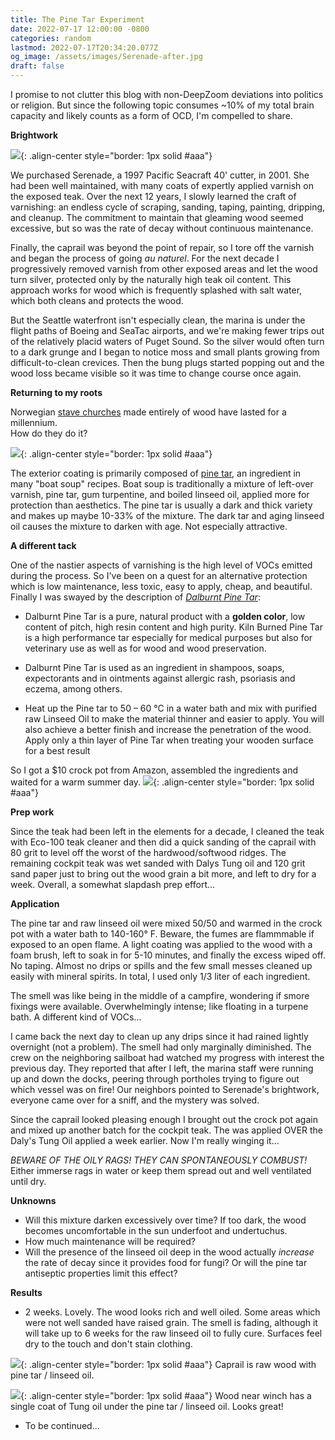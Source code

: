 ```yaml
---
title: The Pine Tar Experiment
date: 2022-07-17 12:00:00 -0800
categories: random
lastmod: 2022-07-17T20:34:20.077Z
og_image: /assets/images/Serenade-after.jpg
draft: false
---
```


I promise to not clutter this blog with non-DeepZoom deviations into politics or religion.
But since the following topic consumes ~10% of my total brain capacity and likely counts as a form of OCD, I'm compelled to share.
    
**Brightwork**

![](/assets/images/Serenade-after.jpg){: .align-center style="border: 1px solid #aaa"}

We purchased Serenade, a 1997 Pacific Seacraft 40' cutter, in 2001.  She had been well maintained, with many coats of expertly applied varnish on the exposed teak.
Over the next 12 years, I slowly learned the craft of varnishing: an endless cycle of scraping, sanding, taping, painting, dripping, and cleanup.
The commitment to maintain that gleaming wood seemed excessive, but so was the rate of decay without continuous maintenance.

Finally, the caprail was beyond the point of repair, so I tore off the varnish and began the process of going *au naturel*. For the 
next decade I progressively removed varnish from other exposed areas and let the wood turn silver, protected only by the naturally high teak oil content.  This approach works for wood which is
frequently splashed with salt water, which both cleans and protects the wood.  

But the Seattle waterfront isn't especially clean, the marina is under the flight paths of Boeing and SeaTac airports, and we're making fewer trips out of the relatively placid waters of Puget Sound.  So 
the silver would often turn to a dark grunge and I began to notice moss and small plants growing from difficult-to-clean crevices.
Then the bung plugs started popping out and the wood loss became visible so it was time to change course once again.

**Returning to my roots**

Norwegian [stave churches](https://en.wikipedia.org/wiki/Stave_church) made entirely of wood have lasted for a millennium.  
How do they do it?

![](/assets/images/urnes_stave_church.jpg){: .align-center style="border: 1px solid #aaa"}

The exterior coating is primarily composed of [pine tar](https://www.atlasobscura.com/articles/stave-church-tar-conservation), an ingredient in many "boat soup" recipes.  Boat soup is traditionally a mixture of left-over varnish, pine tar, gum turpentine, and boiled linseed oil,
applied more for protection than aesthetics.  The pine tar is usually a dark and thick variety and makes up maybe 10-33% of the mixture.  The dark tar and aging linseed oil causes the mixture to darken with age.  Not especially attractive.

**A different tack**

One of the nastier aspects of varnishing is the high level of VOCs emitted during the process.  So I've been on a quest for an alternative protection which is low maintenance, less toxic, easy to apply, cheap, and beautiful.  Finally I was swayed by the 
description of [*Dalburnt Pine Tar*](http://solventfreepaint.com/pine-tar.htm): 

  * Dalburnt Pine Tar is a pure, natural product with a **golden color**, low content of pitch, high resin content and high purity. Kiln Burned Pine Tar is a high performance tar especially for medical purposes but also for veterinary use as well as for wood and wood preservation.

  * Dalburnt Pine Tar is used as an ingredient in shampoos, soaps, expectorants and in ointments against allergic rash, psoriasis and eczema, among others.

  * Heat up the Pine tar to 50 – 60 °C in a water bath and mix with purified raw Linseed Oil to make the material thinner and easier to apply. You will also achieve a better finish and increase the penetration of the wood. Apply only a thin layer of Pine Tar when treating your wooden surface for a best result

So I got a $10 crock pot from Amazon, assembled the ingredients and waited for a warm summer day.
![](/assets/images/brightwork_tools.jpg){: .align-center style="border: 1px solid #aaa"}

**Prep work**

Since the teak had been left in the elements for a decade, I cleaned the teak with Eco-100 teak cleaner and then did a quick sanding of the caprail with 80 grit to level off the worst of the hardwood/softwood ridges. The
remaining cockpit teak was wet sanded with Dalys Tung oil and 120 grit sand paper just to bring out the wood grain a bit more, and left to dry for a week.  Overall, a somewhat slapdash prep effort...

**Application**

The pine tar and raw linseed oil were mixed 50/50 and warmed in the crock pot with a water bath to 140-160° F.  Beware, the fumes are flammmable if exposed to an open flame. A light coating was applied to the wood with a foam brush, left to soak in for 5-10 minutes, and finally the excess wiped off.  No taping. Almost no drips or spills and the few small messes
cleaned up easily with mineral spirits.  In total, I used only 1/3 liter of each ingredient.

The smell was like being in the middle of a campfire, wondering if smore fixings were available.  Overwhelmingly intense; like floating in a turpene bath.  A different kind of VOCs...

I came back the next day to clean up any drips since it had rained lightly overnight (not a problem).  The smell had only marginally diminished.  The crew on the neighboring sailboat had watched my progress with interest the previous day. They reported that after I left, the marina staff were running up and down the docks, peering through portholes trying to figure out which vessel was on fire! Our neighbors pointed to Serenade's brightwork, everyone came over for a sniff, and the mystery was solved.

Since the caprail looked pleasing enough I brought out the crock pot again and mixed up another batch for the cockpit teak.  The was applied OVER the Daly's Tung Oil applied a week earlier.  Now I'm really winging it...  

*BEWARE OF THE OILY RAGS!  THEY CAN SPONTANEOUSLY COMBUST!*  
Either immerse rags in water or keep them spread out and well ventilated until dry.

**Unknowns**

  * Will this mixture darken excessively over time?  If too dark, the wood becomes uncomfortable in the sun underfoot and undertuchus.
  * How much maintenance will be required?
  * Will the presence of the linseed oil deep in the wood actually *increase* the rate of decay since it provides food for fungi?  Or will the pine tar antiseptic properties limit this effect?

**Results**

  * 2 weeks. Lovely.  The wood looks rich and well oiled.  Some areas which were not well sanded have raised grain.  The smell is fading, although it will take up to 6 weeks for the raw linseed oil to fully cure.  Surfaces feel dry to the touch and don't stain clothing.
  
  ![](/assets/images/brightwork_pully.jpg){: .align-center style="border: 1px solid #aaa"}
  Caprail is raw wood with pine tar / linseed oil.

  ![](/assets/images/brightwork_winch.jpg){: .align-center style="border: 1px solid #aaa"}
  Wood near winch has a single coat of Tung oil under the pine tar / linseed oil.  Looks great!

  * To be continued...

